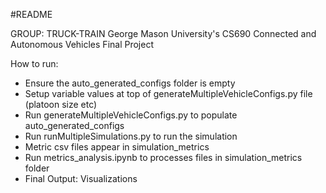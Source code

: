 #README

GROUP: TRUCK-TRAIN
George Mason University's CS690 Connected and Autonomous Vehicles Final Project

How to run:
- Ensure the auto_generated_configs folder is empty
- Setup variable values at top of generateMultipleVehicleConfigs.py file (platoon size etc)
- Run generateMultipleVehicleConfigs.py to populate auto_generated_configs
- Run runMultipleSimulations.py to run the simulation
- Metric csv files appear in simulation_metrics
- Run metrics_analysis.ipynb to processes files in simulation_metrics folder
- Final Output: Visualizations
